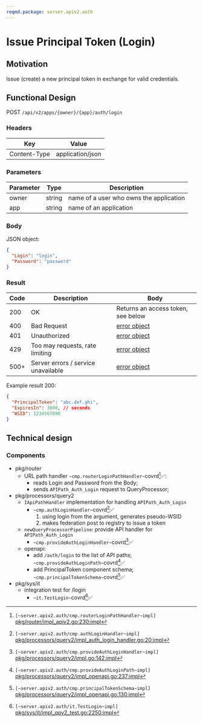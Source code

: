 ```yaml
---
reqmd.package: server.apiv2.auth
---
```


# Issue Principal Token (Login)

## Motivation

Issue (create) a new principal token in exchange for valid credentials.

## Functional Design

POST `/api/v2/apps/{owner}/{app}/auth/login`

### Headers

| Key | Value |
| --- | --- |
| Content-Type | application/json |

### Parameters

| Parameter | Type | Description |
| --- | --- | --- |
| owner | string | name of a user who owns the application |
| app | string | name of an application |

### Body

JSON object:

```json
{
  "Login": "login",
  "Password": "password"
}
```

### Result

| Code | Description | Body
| --- | --- | --- |
| 200 | OK | Returns an access token, see below |
| 400 | Bad Request | [error object](errors.md) |
| 401 | Unauthorized | [error object](errors.md) |
| 429 | Too may requests, rate limiting | [error object](cerrors.md) |
| 500+ | Server errors / service unavailable | [error object](errors.md) |

Example result 200:

```json
{
  "PrincipalToken": "abc.def.ghi",
  "ExpiresIn": 3600, // seconds
  "WSID": 1234567890
}
```

## Technical design

### Components

- pkg/router
  - URL path handler `~cmp.routerLoginPathHandler~`covrd[^1]✅:
    - reads Login and Password from the Body;
    - sends `APIPath_Auth_Login` request to QueryProcessor;
- pkg/processors/query2
  - `IApiPathHandler` implementation for handling `APIPath_Auth_Login`
    - `~cmp.authLoginHandler~`covrd[^3]✅
      1) using login from the argument, generates pseudo-WSID
      2) makes federation post to registry to issue a token
  - `newQueryProcessorPipeline`: provide API handler for `APIPath_Auth_Login`
    - `~cmp.provideAuthLoginHandler~`covrd[^4]✅
  - openapi:
    - add `/auth/login` to the list of API paths; `~cmp.provideAuthLoginPath~`covrd[^6]✅
    - add PrincipalToken component schema; `~cmp.principalTokenSchema~`covrd[^7]✅
- pkg/sys/it
  - integration test for /login
    - `~it.TestLogin~`covrd[^2]✅

[^1]: `[~server.apiv2.auth/cmp.routerLoginPathHandler~impl]` [pkg/router/impl_apiv2.go:230:impl](https://github.com/voedger/voedger/blob/main/pkg/router/impl_apiv2.go#L230)
[^2]: `[~server.apiv2.auth/it.TestLogin~impl]` [pkg/sys/it/impl_qpv2_test.go:2250:impl](https://github.com/voedger/voedger/blob/main/pkg/sys/it/impl_qpv2_test.go#L2250)
[^3]: `[~server.apiv2.auth/cmp.authLoginHandler~impl]` [pkg/processors/query2/impl_auth_login_handler.go:20:impl](https://github.com/voedger/voedger/blob/main/pkg/processors/query2/impl_auth_login_handler.go#L20)
[^4]: `[~server.apiv2.auth/cmp.provideAuthLoginHandler~impl]` [pkg/processors/query2/impl.go:142:impl](https://github.com/voedger/voedger/blob/main/pkg/processors/query2/impl.go#L142)
[^6]: `[~server.apiv2.auth/cmp.provideAuthLoginPath~impl]` [pkg/processors/query2/impl_openapi.go:237:impl](https://github.com/voedger/voedger/blob/main/pkg/processors/query2/impl_openapi.go#L237)
[^7]: `[~server.apiv2.auth/cmp.principalTokenSchema~impl]` [pkg/processors/query2/impl_openapi.go:130:impl](https://github.com/voedger/voedger/blob/main/pkg/processors/query2/impl_openapi.go#L130)
